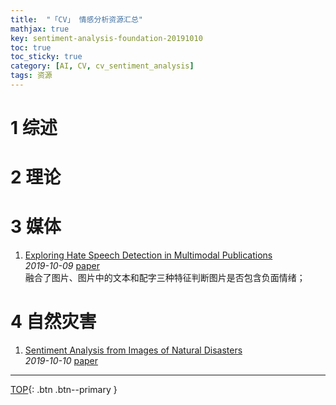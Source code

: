 ```yaml
---
title:  "「CV」 情感分析资源汇总"
mathjax: true
key: sentiment-analysis-foundation-20191010
toc: true
toc_sticky: true
category: [AI, CV, cv_sentiment_analysis]
tags: 资源
---
```

<span id='head'></span>

<!--more-->

# 1 综述

# 2 理论

# 3 媒体
1. [Exploring Hate Speech Detection in Multimodal Publications](https://arxiv.org/abs/1910.03814)    
*2019-10-09* [paper](https://arxiv.org/abs/1910.03814)     
融合了图片、图片中的文本和配字三种特征判断图片是否包含负面情绪；     

# 4 自然灾害
1. [Sentiment Analysis from Images of Natural Disasters](http://cn.arxiv.org/abs/1910.04416)     
*2019-10-10* [paper](https://arxiv.org/abs/1910.04416)    


-------------------  
[TOP](#head){: .btn .btn--primary }

